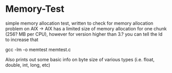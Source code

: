 # Memory-Test
simple memory allocation test, written to check for memory allocation problem on AIX -> AIX has a limited size of memory allocation for one chunk (256? MB per CPU), however for version higher than 3.? you can tell the ld to increase that

gcc -lm -o memtest memtest.c

Also prints out some basic info on byte size of various types (i.e. float, double, int, long, etc)
